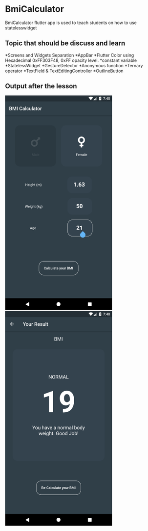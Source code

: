 # BmiCalculator
BmiCalculator flutter app is used to teach students on how to use statelesswidget
## Topic that should be discuss and learn
*Screens and Widgets Separation
*AppBar
*Flutter Color using Hexadecimal 0xFF303F48, 0xFF opacity level.
*constant variable
*StatelessWidget
*GestureDetector
*Anonymous function
*Ternary operator
*TextField & TextEditingController
*OutlineButton

## Output after the lesson
<img src="https://github.com/enehry/BmiCalculator-Final/blob/main/Screenshot_1.png" width="350" title="hover text">
<img src="https://github.com/enehry/BmiCalculator-Final/blob/main/Screenshot_2.png" width="350" title="hover text">
